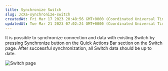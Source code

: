 ```yaml
---
title: Synchronize Switch
slug: JcXa-synchronize-switch
createdAt: Fri Mar 17 2023 20:48:56 GMT+0000 (Coordinated Universal Time)
updatedAt: Tue Mar 21 2023 07:02:24 GMT+0000 (Coordinated Universal Time)
---
```


It is possible to synchronize connection and data with existing Switch by pressing Synchronize button on the Quick Actions Bar section on the Switch page. After successful synchronization, all Switch data should be up to date.

![Switch page](../../assets/Djs6WgiHA-gNlxGMoEmin_image.png)

